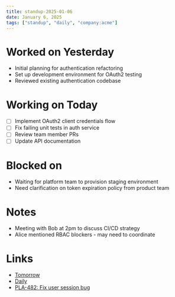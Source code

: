 ```yaml
---
title: standup-2025-01-06
date: January 6, 2025
tags: ["standup", "daily", "company:acme"]
---
```


# Worked on Yesterday

* Initial planning for authentication refactoring
* Set up development environment for OAuth2 testing
* Reviewed existing authentication codebase

# Working on Today

* [ ] Implement OAuth2 client credentials flow
* [ ] Fix failing unit tests in auth service
* [ ] Review team member PRs
* [ ] Update API documentation

# Blocked on

* Waiting for platform team to provision staging environment
* Need clarification on token expiration policy from product team

# Notes

* Meeting with Bob at 2pm to discuss CI/CD strategy
* Alice mentioned RBAC blockers - may need to coordinate

# Links

* [Tomorrow](2025-01-07)
* [Daily](../journal/2025-01-06)
* [PLA-482: Fix user session bug](https://linear.app/acme/issue/PLA-482)
